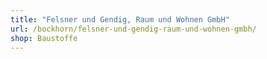 ```yaml
---
title: "Felsner und Gendig, Raum und Wohnen GmbH"
url: /bockhorn/felsner-und-gendig-raum-und-wohnen-gmbh/
shop: Baustoffe
---
```

